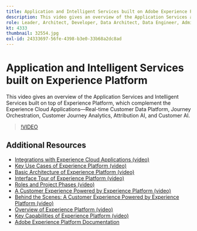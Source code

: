 ```yaml
---
title: Application and Intelligent Services built on Adobe Experience Platform
description: This video gives an overview of the Application Services and Intelligent Services built on top of Adobe Experience Platform, which complement the Experience Cloud Applications&mdash;Real-time Customer Data Platform, Journey Orchestration, Customer Journey Analytics, Attribution AI, and Customer AI.
role: Leader, Architect, Developer, Data Architect, Data Engineer, Admin, User
kt: 4333
thumbnail: 32554.jpg
exl-id: 24333697-56fe-4398-b3e0-33b68a2dc8ad
---
```

# Application and Intelligent Services built on Experience Platform

This video gives an overview of the Application Services and Intelligent Services built on top of Experience Platform, which complement the Experience Cloud Applications&mdash;Real-time Customer Data Platform, Journey Orchestration, Customer Journey Analytics, Attribution AI, and Customer AI.

>[!VIDEO](https://video.tv.adobe.com/v/32554?quality=12&learn=on)

## Additional Resources

* [Integrations with Experience Cloud Applications (video)](integrations-with-experience-cloud-applications.md)
* [Key Use Cases of Experience Platform (video)](key-use-cases.md)
* [Basic Architecture of Experience Platform (video)](basic-architecture.md)
* [Interface Tour of Experience Platform (video)](interface-tour.md)
* [Roles and Project Phases (video)](roles-and-project-phases.md)
* [A Customer Experience Powered by Experience Platform (video)](a-customer-experience-powered-by-experience-platform.md)
* [Behind the Scenes: A Customer Experience Powered by Experience Platform (video)](behind-the-scenes-a-customer-experience-powered-by-experience-platform.md)
* [Overview of Experience Platform (video)](overview.md)
* [Key Capabilities of Experience Platform (video)](key-capabilities.md)
* [Adobe Experience Platform Documentation](https://experienceleague.adobe.com/docs/experience-platform/landing/home.html)
